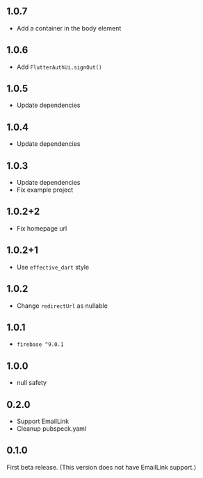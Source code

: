 ## 1.0.7

- Add a container in the body element

## 1.0.6

- Add `FlutterAuthUi.signOut()`

## 1.0.5

- Update dependencies

## 1.0.4

- Update dependencies

## 1.0.3

- Update dependencies
- Fix example project

## 1.0.2+2

- Fix homepage url

## 1.0.2+1

- Use `effective_dart` style

## 1.0.2

- Change `redirectUrl` as nullable

## 1.0.1

- `firebase ^9.0.1`

## 1.0.0

- null safety

## 0.2.0

- Support EmailLink
- Cleanup pubspeck.yaml

## 0.1.0

First beta release.
(This version does not have EmailLink support.)

